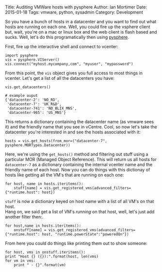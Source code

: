 Title: Auditing VMWare hosts with pysphere
Author: Ian Mortimer
Date: 2015-01-18
Tags: vmware, python, sysadmin
Category: Development

So you have a bunch of hosts in a datacenter and you want to find out what hosts are running on each one.  Well, you could fire up the vsphere client but, wait, you're on a mac or linux box and the web client is flash based and sucks.  Well, let's do this programatically then using [pysphere](https://code.google.com/p/pysphere/).

First, fire up the interactive shell and connect to vcenter:

	import pysphere
    vis = pysphere.VIServer()
    vis.connect("myhost.mycompany,com", "myuser", "mypassword")

From this point, the `vis` object gives you full access to most things in vcenter.  Let's get a list of all the datacenters you have:

	vis.get_datacenters()
	
	# example ouput
	{'datacenter-2': 'NO_RD',
 	 'datacenter-7': 'UK_R&D',
 	 'datacenter-741': 'NO_BLIX_MNS',
 	 'datacenter-965': 'US_MNS'}
	
This returns a dictionary containing the datacenter name (as vmware sees it) and the friendly name that you see in vCentre.
Cool, so now let's take the datacenter you're interested in and see the hosts associated with it:

	hosts = vis.get_hosts(from_mor=("datacenter-7", pysphere.MORTypes.Datacenter))
	
Here, we're using the `get_hosts()` method and filtering out stuff using a particular MOR (Managed Object Reference).  This will return us all hosts for `datacenter-7` as a dictionary containing the internal vcenter name and the friendly name of each host.
Now you can do things with this dictionay of hosts like getting all the VM's that are running on each one:

	for host, name in hosts.iteritems():
        stuff[name] = vis.get_registered_vms(advanced_filters={"runtime.host": host})
    
`stuff` is now a dictionary keyed on host name with a list of all VM's on that host.  
Hang on, we said get a list of VM's _running_ on that host, well, let's just add another filter then:.

    for host,name in hosts.iteritems():
        onstuff[name] = vis.get_registered_vms(advanced_filters={"runtime.host": host, "runtime.powerState":"poweredOn"})
        
From here you could do things like printing them out to show someone:

    for host, vms in onstuff.iteritems():
    print "Host {} ({}):".format(host, len(vms)
    for vm in vms:
        print " - {}".format(vm)

